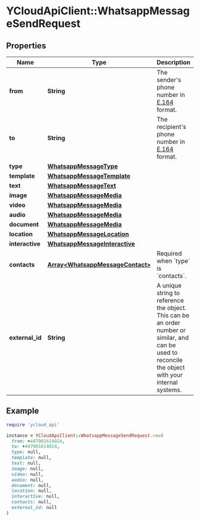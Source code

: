 # YCloudApiClient::WhatsappMessageSendRequest

## Properties

| Name | Type | Description | Notes |
| ---- | ---- | ----------- | ----- |
| **from** | **String** | The sender&#39;s phone number in [E.164](https://en.wikipedia.org/wiki/E.164) format. |  |
| **to** | **String** | The recipient&#39;s phone number in [E.164](https://en.wikipedia.org/wiki/E.164) format. |  |
| **type** | [**WhatsappMessageType**](WhatsappMessageType.md) |  |  |
| **template** | [**WhatsappMessageTemplate**](WhatsappMessageTemplate.md) |  | [optional] |
| **text** | [**WhatsappMessageText**](WhatsappMessageText.md) |  | [optional] |
| **image** | [**WhatsappMessageMedia**](WhatsappMessageMedia.md) |  | [optional] |
| **video** | [**WhatsappMessageMedia**](WhatsappMessageMedia.md) |  | [optional] |
| **audio** | [**WhatsappMessageMedia**](WhatsappMessageMedia.md) |  | [optional] |
| **document** | [**WhatsappMessageMedia**](WhatsappMessageMedia.md) |  | [optional] |
| **location** | [**WhatsappMessageLocation**](WhatsappMessageLocation.md) |  | [optional] |
| **interactive** | [**WhatsappMessageInteractive**](WhatsappMessageInteractive.md) |  | [optional] |
| **contacts** | [**Array&lt;WhatsappMessageContact&gt;**](WhatsappMessageContact.md) | Required when &#x60;type&#x60; is &#x60;contacts&#x60;. | [optional] |
| **external_id** | **String** | A unique string to reference the object. This can be an order number or similar, and can be used to reconcile the object with your internal systems. | [optional] |

## Example

```ruby
require 'ycloud_api'

instance = YCloudApiClient::WhatsappMessageSendRequest.new(
  from: +447901614024,
  to: +447901614024,
  type: null,
  template: null,
  text: null,
  image: null,
  video: null,
  audio: null,
  document: null,
  location: null,
  interactive: null,
  contacts: null,
  external_id: null
)
```

